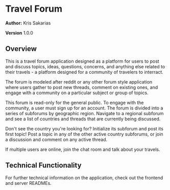 # Travel Forum

**Author:** Kris Sakarias

**Version** 1.0.0

## Overview

This is a travel forum application designed as a platform for users to post and discuss topics, ideas, questions, concerns, and anything else related to their travels - a platform designed for a community of travelers to interract. 

The forum is modeled after reddit or any other forum style application where users gather to post new threads, comment on existing ones, and engage with a community on a particular subject or group of topics. 

This forum is read-only for the general public. To engage with the community, a user must sign up for an account. The forum is divided into a series of subforums by geographic region. Navigate to a regional subforum and see a list of countries and threads that are currently being discussed. 

Don't see the country you're looking for? Initialize its subforum and post its first topic! Post a topic in any of the other active country subforums, or join a discussion and comment on any active thread. 

If multiple users are online, join the chat room and talk about your travels.


## Technical Functionality

For further technical information on the application, check out the frontend and server READMEs.
